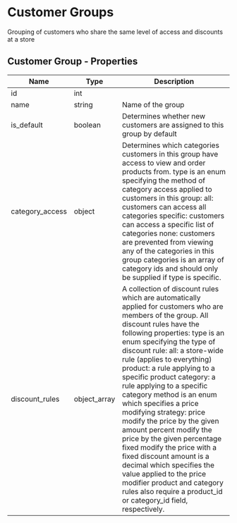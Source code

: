 # <span class="jumptarget"> Customer Groups </span>

Grouping of customers who share the same level of access and discounts at a store

## <span class="jumptarget"> Customer Group - Properties </span>

| Name | Type | Description |
| --- | --- | --- |
| id | int |
| name | string | Name of the group |
| is_default | boolean | Determines whether new customers are assigned to this group by default |
| category_access | object | Determines which categories customers in this group have access to view and order products from. type is an enum specifying the method of category access applied to customers in this group: all: customers can access all categories specific: customers can access a specific list of categories none: customers are prevented from viewing any of the categories in this group categories is an array of category ids and should only be supplied if type is specific. |
| discount_rules | object_array | A collection of discount rules which are automatically applied for customers who are members of the group. All discount rules have the following properties: type is an enum specifying the type of discount rule: all: a store-wide rule (applies to everything) product: a rule applying to a specific product category: a rule applying to a specific category method is an enum which specifies a price modifying strategy: price modify the price by the given amount percent modify the price by the given percentage fixed modify the price with a fixed discount amount is a decimal which specifies the value applied to the price modifier product and category rules also require a product_id or category_id field, respectively. |
